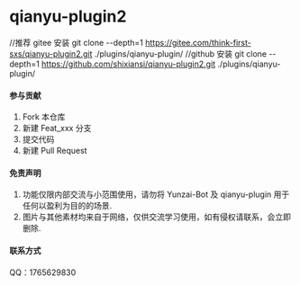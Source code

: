 # qianyu-plugin2

//推荐 gitee 安装
git clone --depth=1 https://gitee.com/think-first-sxs/qianyu-plugin2.git ./plugins/qianyu-plugin/
//github 安装
git clone --depth=1 https://github.com/shixiansi/qianyu-plugin2.git ./plugins/qianyu-plugin/

#### 参与贡献

1. Fork 本仓库
2. 新建 Feat_xxx 分支
3. 提交代码
4. 新建 Pull Request

#### 免责声明

1. 功能仅限内部交流与小范围使用，请勿将 Yunzai-Bot 及 qianyu-plugin 用于任何以盈利为目的的场景.
2. 图片与其他素材均来自于网络，仅供交流学习使用，如有侵权请联系，会立即删除.

#### 联系方式

QQ：1765629830
